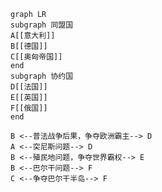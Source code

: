 ```mermaid
graph LR
subgraph 同盟国
A[[意大利]]
B[[德国]]
C[[奥匈帝国]]
end
subgraph 协约国
D[[法国]]
E[[英国]]
F[[俄国]]
end

B <--普法战争后果，争夺欧洲霸主--> D
A <--突尼斯问题--> D
B <--殖民地问题，争夺世界霸权--> E
B <--巴尔干问题--> F
C <--争夺巴尔干半岛--> F
```
<!--stackedit_data:
eyJoaXN0b3J5IjpbLTE0Nzc4ODYxMDAsMTMxNTg4MjU5NiwtNz
M2OTM4ODIyLDU2OTQ3MDIzNiw0OTc4MTg4MTAsLTQwOTkwMzY1
MiwtODIxMTI3NzA4LDE5MjMyODQyNzgsLTE1OTQ5NDY1MTksLT
E4MjY1MzEwODgsOTc2OTQwNzI1LC0zMzg4NTMyMDAsMTQ1NTgz
MjI4LDQ5NzgxODgxMCw4MDg0NTc0OTcsMzQ4MDkwNzk4XX0=
-->